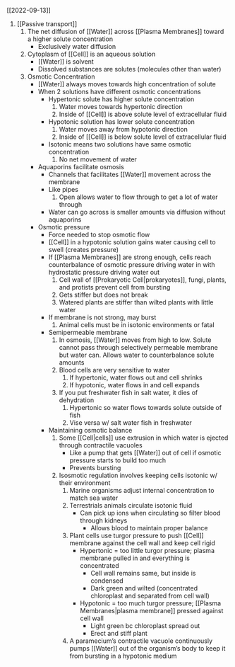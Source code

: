 [[2022-09-13]]

1. [[Passive transport]]
	 1. The net diffusion of [[Water]] across [[Plasma Membranes]] toward a higher solute concentration
		- Exclusively water diffusion
	2. Cytoplasm of [[Cell]] is an aqueous solution
		- [[Water]] is solvent
		- Dissolved substances are solutes (molecules other than water)
	3. Osmotic Concentration
		- [[Water]] always moves towards high concentration of solute
		- When 2 solutions have different osmotic concentrations
			- Hypertonic solute has higher solute concentration
				1. Water moves towards hypertonic direction
				2. Inside of [[Cell]] is above solute level of extracellular fluid
			- Hypotonic solution has lower solute concentration
				1. Water moves away from hypotonic direction
				2. Inside of [[Cell]] is below solute level of extracellular fluid
			- Isotonic means two solutions have same osmotic concentration
				1. No net movement of water
		- Aquaporins facilitate osmosis
			- Channels that facilitates [[Water]] movement across the membrane
			- Like pipes
				1. Open allows water to flow through to get a lot of water through
			- Water can go across is smaller amounts via diffusion without aquaporins
		- Osmotic pressure
			- Force needed to stop osmotic flow
			- [[Cell]] in a hypotonic solution gains water causing cell to swell (creates pressure)
			- If [[Plasma Membranes]] are strong enough, cells reach counterbalance of osmotic pressure driving water in with hydrostatic pressure driving water out
				1. Cell wall of [[Prokaryotic Cell|prokaryotes]], fungi, plants, and protists prevent cell from bursting
				2. Gets stiffer but does not break
				3. Watered plants are stiffer than wilted plants with little water
			- If membrane is not strong, may burst
				1. Animal cells must be in isotonic environments or fatal
			- Semipermeable membrane
				1. In osmosis, [[Water]] moves from high to low. Solute cannot pass through selectively permeable membrane but water can. Allows water to counterbalance solute amounts
				2. Blood cells are very sensitive to water
					1. If hypertonic, water flows out and cell shrinks 
					2. If hypotonic, water flows in and cell expands
				3. If you put freshwater fish in salt water, it dies of dehydration
					1. Hypertonic so water flows towards solute outside of fish
					2. Vise versa w/ salt water fish in freshwater
			- Maintaining osmotic balance
				1. Some [[Cell|cells]] use extrusion in which water is ejected through contractile vacuoles
					- Like a pump that gets [[Water]] out of cell if osmotic pressure starts to build too much
					- Prevents bursting
				2. Isosmotic regulation involves keeping cells isotonic w/ their environment
					1. Marine organisms adjust internal concentration to match sea water
					2. Terrestrials animals circulate isotonic fluid
						- Can pick up ions when circulating so filter blood through kidneys
							- Allows blood to maintain proper balance
					3. Plant cells use turgor pressure to push [[Cell]] membrane against the cell wall and keep cell rigid
						- Hypertonic = too little turgor pressure; plasma membrane pulled in and everything is concentrated
							- Cell wall remains same, but inside is condensed
							- Dark green and wilted (concentrated chloroplast and separated from cell wall)
						- Hypotonic = too much turgor pressure; [[Plasma Membranes|plasma membrane]] pressed against cell wall
							- Light green bc chloroplast spread out
							- Erect and stiff plant
					4. A paramecium’s contractile vacuole continuously pumps [[Water]] out of the organism’s body to keep it from bursting in a hypotonic medium 